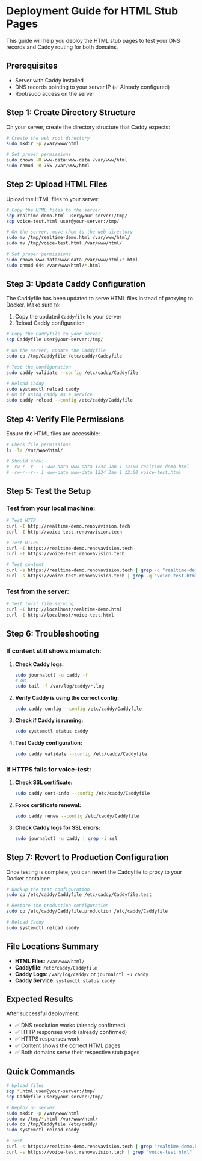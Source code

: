 # Deployment Guide for HTML Stub Pages

This guide will help you deploy the HTML stub pages to test your DNS records and Caddy routing for both domains.

## Prerequisites

- Server with Caddy installed
- DNS records pointing to your server IP (✅ Already configured)
- Root/sudo access on the server

## Step 1: Create Directory Structure

On your server, create the directory structure that Caddy expects:

```bash
# Create the web root directory
sudo mkdir -p /var/www/html

# Set proper permissions
sudo chown -R www-data:www-data /var/www/html
sudo chmod -R 755 /var/www/html
```

## Step 2: Upload HTML Files

Upload the HTML files to your server:

```bash
# Copy the HTML files to the server
scp realtime-demo.html user@your-server:/tmp/
scp voice-test.html user@your-server:/tmp/

# On the server, move them to the web directory
sudo mv /tmp/realtime-demo.html /var/www/html/
sudo mv /tmp/voice-test.html /var/www/html/

# Set proper permissions
sudo chown www-data:www-data /var/www/html/*.html
sudo chmod 644 /var/www/html/*.html
```

## Step 3: Update Caddy Configuration

The Caddyfile has been updated to serve HTML files instead of proxying to Docker. Make sure to:

1. Copy the updated `Caddyfile` to your server
2. Reload Caddy configuration

```bash
# Copy the Caddyfile to your server
scp Caddyfile user@your-server:/tmp/

# On the server, update the Caddyfile
sudo cp /tmp/Caddyfile /etc/caddy/Caddyfile

# Test the configuration
sudo caddy validate --config /etc/caddy/Caddyfile

# Reload Caddy
sudo systemctl reload caddy
# OR if using caddy as a service
sudo caddy reload --config /etc/caddy/Caddyfile
```

## Step 4: Verify File Permissions

Ensure the HTML files are accessible:

```bash
# Check file permissions
ls -la /var/www/html/

# Should show:
# -rw-r--r-- 1 www-data www-data 1234 Jan 1 12:00 realtime-demo.html
# -rw-r--r-- 1 www-data www-data 1234 Jan 1 12:00 voice-test.html
```

## Step 5: Test the Setup

### Test from your local machine:
```bash
# Test HTTP
curl -I http://realtime-demo.renovavision.tech
curl -I http://voice-test.renovavision.tech

# Test HTTPS
curl -I https://realtime-demo.renovavision.tech
curl -I https://voice-test.renovavision.tech

# Test content
curl -s https://realtime-demo.renovavision.tech | grep -q "realtime-demo.html" && echo "✅ Content OK" || echo "❌ Content mismatch"
curl -s https://voice-test.renovavision.tech | grep -q "voice-test.html" && echo "✅ Content OK" || echo "❌ Content mismatch"
```

### Test from the server:
```bash
# Test local file serving
curl -I http://localhost/realtime-demo.html
curl -I http://localhost/voice-test.html
```

## Step 6: Troubleshooting

### If content still shows mismatch:

1. **Check Caddy logs:**
   ```bash
   sudo journalctl -u caddy -f
   # OR
   sudo tail -f /var/log/caddy/*.log
   ```

2. **Verify Caddy is using the correct config:**
   ```bash
   sudo caddy config --config /etc/caddy/Caddyfile
   ```

3. **Check if Caddy is running:**
   ```bash
   sudo systemctl status caddy
   ```

4. **Test Caddy configuration:**
   ```bash
   sudo caddy validate --config /etc/caddy/Caddyfile
   ```

### If HTTPS fails for voice-test:

1. **Check SSL certificate:**
   ```bash
   sudo caddy cert-info --config /etc/caddy/Caddyfile
   ```

2. **Force certificate renewal:**
   ```bash
   sudo caddy renew --config /etc/caddy/Caddyfile
   ```

3. **Check Caddy logs for SSL errors:**
   ```bash
   sudo journalctl -u caddy | grep -i ssl
   ```

## Step 7: Revert to Production Configuration

Once testing is complete, you can revert the Caddyfile to proxy to your Docker container:

```bash
# Backup the test configuration
sudo cp /etc/caddy/Caddyfile /etc/caddy/Caddyfile.test

# Restore the production configuration
sudo cp /etc/caddy/Caddyfile.production /etc/caddy/Caddyfile

# Reload Caddy
sudo systemctl reload caddy
```

## File Locations Summary

- **HTML Files**: `/var/www/html/`
- **Caddyfile**: `/etc/caddy/Caddyfile`
- **Caddy Logs**: `/var/log/caddy/` or `journalctl -u caddy`
- **Caddy Service**: `systemctl status caddy`

## Expected Results

After successful deployment:
- ✅ DNS resolution works (already confirmed)
- ✅ HTTP responses work (already confirmed)
- ✅ HTTPS responses work
- ✅ Content shows the correct HTML pages
- ✅ Both domains serve their respective stub pages

## Quick Commands

```bash
# Upload files
scp *.html user@your-server:/tmp/
scp Caddyfile user@your-server:/tmp/

# Deploy on server
sudo mkdir -p /var/www/html
sudo mv /tmp/*.html /var/www/html/
sudo cp /tmp/Caddyfile /etc/caddy/
sudo systemctl reload caddy

# Test
curl -s https://realtime-demo.renovavision.tech | grep "realtime-demo.html"
curl -s https://voice-test.renovavision.tech | grep "voice-test.html"
```
